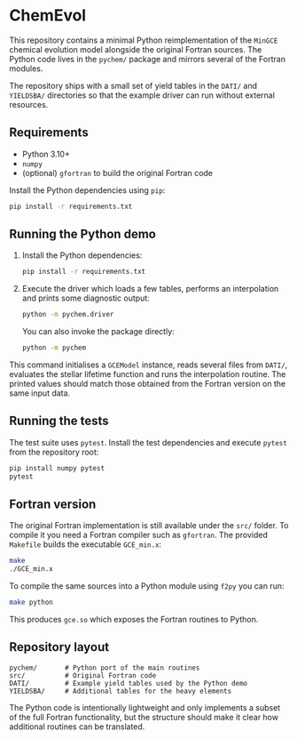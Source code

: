 # ChemEvol

This repository contains a minimal Python reimplementation of the `MinGCE`
chemical evolution model alongside the original Fortran sources.
The Python code lives in the `pychem/` package and mirrors several of the
Fortran modules.

The repository ships with a small set of yield tables in the `DATI/` and
`YIELDSBA/` directories so that the example driver can run without external
resources.

## Requirements

* Python 3.10+
* `numpy`
* (optional) `gfortran` to build the original Fortran code

Install the Python dependencies using `pip`:

```bash
pip install -r requirements.txt
```

## Running the Python demo

1. Install the Python dependencies:

   ```bash
   pip install -r requirements.txt
   ```

2. Execute the driver which loads a few tables, performs an interpolation
   and prints some diagnostic output:

   ```bash
   python -m pychem.driver
   ```

   You can also invoke the package directly:

   ```bash
   python -m pychem
   ```

This command initialises a `GCEModel` instance, reads several files from
`DATI/`, evaluates the stellar lifetime function and runs the interpolation
routine. The printed values should match those obtained from the Fortran
version on the same input data.

## Running the tests

The test suite uses `pytest`. Install the test dependencies and execute
`pytest` from the repository root:

```bash
pip install numpy pytest
pytest
```

## Fortran version

The original Fortran implementation is still available under the `src/`
folder. To compile it you need a Fortran compiler such as `gfortran`.
The provided `Makefile` builds the executable `GCE_min.x`:

```bash
make
./GCE_min.x
```

To compile the same sources into a Python module using `f2py` you can run:

```bash
make python
```
This produces `gce.so` which exposes the Fortran routines to Python.

## Repository layout

```
pychem/       # Python port of the main routines
src/          # Original Fortran code
DATI/         # Example yield tables used by the Python demo
YIELDSBA/     # Additional tables for the heavy elements
```

The Python code is intentionally lightweight and only implements a subset of
the full Fortran functionality, but the structure should make it clear how
additional routines can be translated.
